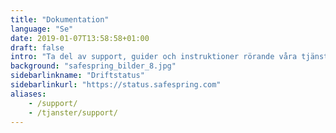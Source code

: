 ```yaml
---
title: "Dokumentation"
language: "Se"
date: 2019-01-07T13:58:58+01:00
draft: false
intro: "Ta del av support, guider och instruktioner rörande våra tjänster."
background: "safespring_bilder_8.jpg"
sidebarlinkname: "Driftstatus"
sidebarlinkurl: "https://status.safespring.com"
aliases:
    - /support/
    - /tjanster/support/
---
```

